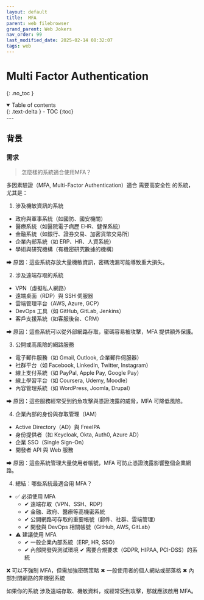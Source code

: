 ```yaml
---
layout: default
title:  MFA
parent: web filebrowser
grand_parent: Web Jokers
nav_order: 99
last_modified_date: 2025-02-14 08:32:07
tags: web
---
```


#  Multi Factor Authentication 
{: .no_toc }

<details open markdown="block">
  <summary>
    Table of contents
  </summary>
  {: .text-delta }
- TOC
{:toc}
</details>
---

## 背景

### 需求

> 怎麼樣的系統適合使用MFA？

多因素驗證（MFA, Multi-Factor Authentication）適合 需要高安全性 的系統，尤其是：

1. 涉及機敏資訊的系統

- 政府與軍事系統（如國防、國安機關）
- 醫療系統（如醫院電子病歷 EHR、健保系統）
- 金融系統（如銀行、證券交易、加密貨幣交易所）
- 企業內部系統（如 ERP、HR、人資系統）
- 學術與研究機構（有機密研究數據的機構）

➡ 原因：這些系統存放大量機敏資訊，密碼洩漏可能導致重大損失。

2. 涉及遠端存取的系統

- VPN（虛擬私人網路）
- 遠端桌面（RDP）與 SSH 伺服器
- 雲端管理平台（AWS, Azure, GCP）
- DevOps 工具（如 GitHub, GitLab, Jenkins）
- 客戶支援系統（如客服後台、CRM）

➡ 原因：這些系統可以從外部網路存取，密碼容易被攻擊，MFA 提供額外保護。

3. 公開或高風險的網路服務

- 電子郵件服務（如 Gmail, Outlook, 企業郵件伺服器）
- 社群平台（如 Facebook, LinkedIn, Twitter, Instagram）
- 線上支付系統（如 PayPal, Apple Pay, Google Pay）
- 線上學習平台（如 Coursera, Udemy, Moodle）
- 內容管理系統（如 WordPress, Joomla, Drupal）

➡ 原因：這些服務經常受到釣魚攻擊與憑證洩露的威脅，MFA 可降低風險。

4. 企業內部的身份與存取管理（IAM）

- Active Directory（AD）與 FreeIPA
- 身份提供者（如 Keycloak, Okta, Auth0, Azure AD）
- 企業 SSO（Single Sign-On）
- 開發者 API 與 Web 服務

➡ 原因：這些系統管理大量使用者帳號，MFA 可防止憑證洩露影響整個企業網路。

4. 總結：哪些系統最適合用 MFA？

- ✅ 必須使用 MFA
  - ✔ 遠端存取（VPN、SSH、RDP）
  - ✔ 金融、政府、醫療等高機密系統
  - ✔ 公開網路可存取的重要帳號（郵件、社群、雲端管理）
  - ✔ 開發與 DevOps 相關帳號（GitHub, AWS, GitLab）
- ⚠ 建議使用 MFA
  - ✔ 一般企業內部系統（ERP, HR, SSO）
  - ✔ 內部開發與測試環境
✔ 需要合規要求（GDPR, HIPAA, PCI-DSS）的系統

❌ 可以不強制 MFA，但需加強密碼策略
✖ 一般使用者的個人網站或部落格
✖ 內部封閉網路的非機密系統

如果你的系統 涉及遠端存取、機敏資料，或經常受到攻擊，那就應該啟用 MFA。

